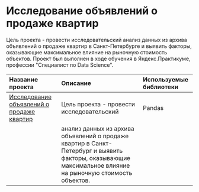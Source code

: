 # Исследование объявлений о продаже квартир
Цель проекта - провести исследовательский анализ данных из архива объявлений о продаже квартир в Санкт-Петербурге и выявить факторы, оказывающие максимальное влияние на рыночную стоимость объектов.
Проект был выполнен в ходе обучения в Яндекс.Практикуме, профессии "Специалист по Data Science".

| **Название проекта**                                                                         | **Описание**                               |**Используемые библиотеки**|
| :------------------------------------------------------------------------------------------- | :------------------------------------------|:--------------------------|
| [Исследование объявлений о продаже квартир](https://github.com/Alexandrayoginya/real_estate) |Цель проекта - провести исследовательский   |Pandas                     |
|                                                                                              |анализ данных из архива объявлений о продаже квартир в Санкт-Петербург и выявить факторы, оказывающие максимальное влияние на рыночную стоимость объектов.           
                                       
